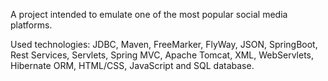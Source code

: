 A project intended to emulate one of the most popular social media platforms.

Used technologies: JDBC, Maven, FreeMarker, FlyWay, JSON, SpringBoot, Rest Services, Servlets, Spring MVC, Apache Tomcat, XML, WebServlets, Hibernate ORM, HTML/CSS, JavaScript and SQL database.